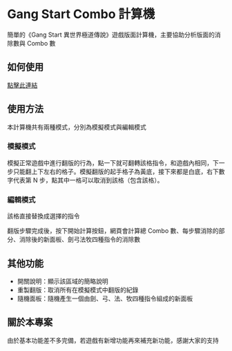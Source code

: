 # Gang Start Combo 計算機
簡單的《Gang Start 異世界極道傳說》遊戲版面計算機，主要協助分析版面的消除數與 Combo 數

## 如何使用

[點擊此連結](https://sharteeya.github.io/GS_ComboCalulator/)

## 使用方法
本計算機共有兩種模式，分別為模擬模式與編輯模式

### 模擬模式
模擬正常遊戲中進行翻版的行為，點一下就可翻轉該格指令，和遊戲內相同，下一步只能翻上下左右的格子。模擬翻版的起手格子為黃底，接下來都是白底，右下數字代表第 N 步，點其中一格可以取消到該格（包含該格）。

### 編輯模式
該格直接替換成選擇的指令

翻版步驟完成後，按下開始計算按鈕，網頁會計算總 Combo 數、每步驟消除的部分、消除後的新面板、劍弓法牧四種指令的消除數

## 其他功能
- 開關說明：顯示該區域的簡略說明
- 重製翻版：取消所有在模擬模式中翻版的紀錄
- 隨機面板：隨機產生一個由劍、弓、法、牧四種指令組成的新面板

## 關於本專案
由於基本功能差不多完備，若遊戲有新增功能再來補充新功能，感謝大家的支持
